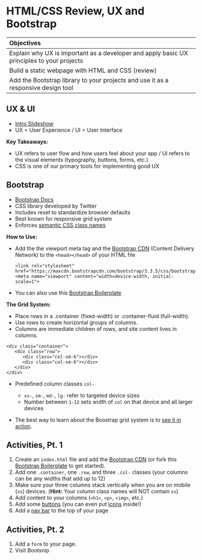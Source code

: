 # HTML/CSS Review, UX and Bootstrap
| Objectives |
| :--- |
| Explain why UX is important as a developer and apply basic UX principles to your projects |
| Build a static webpage with HTML and CSS (review) |
| Add the Bootstrap library to your projects and use it as a responsive design tool |

## UX & UI
* [Intro Slideshow](https://docs.google.com/presentation/d/11xgm8YHjNZ0MgdVUisMy6F6tSIzcBVFmVT-BRO79F84/edit?usp=sharing)
* UX = User Experience / UI = User Interface

**Key Takeaways:**

   * UX refers to user flow and how users feel about your app / UI refers to the visual elements (typography, buttons, forms, etc.)
   * CSS is one of our primary tools for implementing good UX
   
## Bootstrap
* [Bootstrap Docs](http://getbootstrap.com/css)
* CSS library developed by Twitter
* Includes reset to standardize browser defaults
* Best known for responsive grid system
* Enforces [semantic CSS class names](https://css-tricks.com/semantic-class-names)

**How to Use:**

   * Add the the viewport meta tag and the [Bootstrap CDN](http://getbootstrap.com/getting-started/#download) (Content Delivery Network) to the `<head></head>` of your HTML file

      ```
      <link rel="stylesheet" href="https://maxcdn.bootstrapcdn.com/bootstrap/3.3.5/css/bootstrap.min.css">
      <meta name="viewport" content="width=device-width, initial-scale=1">
      ```

   * You can also use this [Bootstrap Boilerplate](https://github.com/sf-wdi-19-20/modules/tree/master/1.3-HTMLandCSS/bootstrap_boilerplate)
   
**The Grid System:**

   * Place rows in a .container (fixed-width) or .container-fluid (full-width).
   * Use rows to create horizontal groups of columns.
   * Columns are immediate children of rows, and site content lives in columns.
   
   ```
   <div class="container">
      <div class="row">
         <div class="col-sm-6"></div>
         <div class="col-sm-6"></div>
      </div>
   </div>
   ```

   * Predefined column classes `col-`
      * `xs-`, `sm-`, `md-`, `lg-` refer to targeted device sizes
      * Number between `1-12` sets width of `col` on that device and all larger devices
      
   * The best way to learn about the Boostrap grid system is to [see it in action](https://github.com/sf-wdi-19-20/modules/tree/master/1.3-HTMLandCSS/bootstrap_grid).
   
## Activities, Pt. 1
1. Create an `index.html` file and add the [Bootstrap CDN](http://getbootstrap.com/getting-started/#download) (or fork this [Bootstrap Boilerplate](https://github.com/sf-wdi-19-20/modules/tree/master/1.3-HTMLandCSS/bootstrap_boilerplate) to get started).
2. Add one `.container`, one `.row`, and three `.col-` classes (your columns can be any widths that add up to 12)
3. Make sure your three columns stack vertically when you are on mobile (`xs`) devices. (**Hint:** Your column class names will NOT contain `xs`)
4. Add content to your columns (`<h1>`, `<p>`, `<img>`, etc.)
5. Add some [buttons](http://getbootstrap.com/css/#buttons) (you can even put [icons](http://getbootstrap.com/components/#glyphicons) inside!)
6. Add a [nav bar](http://getbootstrap.com/components/#navbar) to the top of your page

## Activities, Pt. 2
1. Add a `form` to your page.
2. Visit Bootsnip